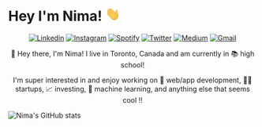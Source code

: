 
<h1>Hey I'm Nima! <img src="https://raw.githubusercontent.com/ABSphreak/ABSphreak/master/gifs/Hi.gif" width="30px"> </h1>

<p align="center">
<a href=https://www.linkedin.com/in/nima-pourjafar-8719a21a6//"><img src="https://img.shields.io/badge/-NimaPourjafar-1A1B27?style=for-the-badge&amp;logo=Linkedin&amp;logoColor=white&amp;link=https://www.linkedin.com/in/nima-pourjafar-8719a21a6/" alt="Linkedin"></a>
<a href="https://www.instagram.com/nima.pourjafar/"><img src="https://img.shields.io/badge/-nima.pourjafar-9631cc?style=for-the-badge&amp;logo=Instagram&amp;logoColor=white&amp;link=https://www.instagram.com/nima.pourjafar/"alt="Instagram"></a>
<a href="https://open.spotify.com/user/xgoldengamerx"><img src="https://img.shields.io/badge/-xgoldengamerx-38B9AB?style=for-the-badge&amp;logo=Spotify&amp;logoColor=white&amp;link=https://open.spotify.com/user/xgoldengamerx" alt="Spotify"></a>
<a href="https://twitter.com/PourjafarNima"><img src="https://img.shields.io/badge/-pourjafarnima-628FDB?style=for-the-badge&amp;logo=Twitter&amp;logoColor=white&amp;link=https://twitter.com/PourjafarNima" alt="Twitter"></a>
<a href="https://nimapourjafar.medium.com/"><img src="https://img.shields.io/badge/-nimapourjafar-2A3752?style=for-the-badge&amp;logo=Medium&amp;logoColor=white&amp;link=https://nimapourjafar.medium.com/" alt="Medium"></a>
<a href="mailto:nima.pourjafar123@gmail.com"><img src="https://img.shields.io/badge/-nima.pourjafar123@gmail.com-610cff?style=for-the-badge&amp;logo=Gmail&amp;logoColor=white&amp;link=mailto:nima.pourjafar123@gmail.com" alt="Gmail"></a>
</p>

<p align="center">📣 Hey there, I'm Nima! I live in  Toronto, Canada and am currently in 📚 high school!</p>

<p align="center">I'm super interested in and enjoy working on 📱 web/app development, 🧑‍💻 startups, 📈 investing, 🤖 machine learning, and anything else that seems cool ‼️</p>

![Nima's GitHub stats](https://github-readme-stats.vercel.app/api?username=nimapourjafar&count_private=true&theme=tokyonight)

